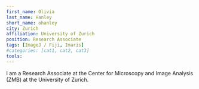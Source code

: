 ```yaml
---
first_name: Olivia
last_name: Hanley
short_name: ohanley
city: Zurich
affiliation: University of Zurich
position: Research Associate
tags: [ImageJ / Fiji, Imaris]
#categories: [cat1, cat2, cat3]
tools:
---
```


I am a Research Associate at the Center for Microscopy and Image Analysis (ZMB) at the University of Zurich.
